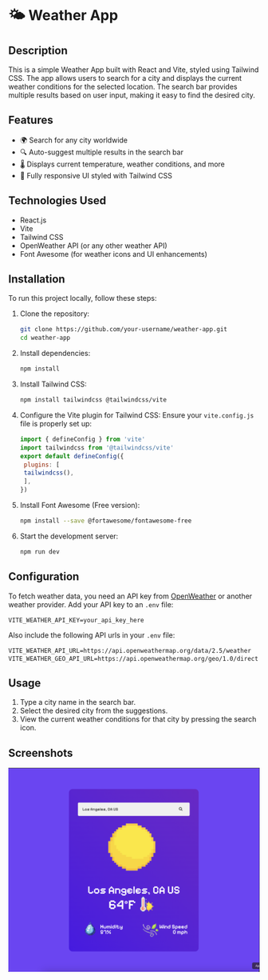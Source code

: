 # 🌤 Weather App

## Description
This is a simple Weather App built with React and Vite, styled using Tailwind CSS. The app allows users to search for a city and displays the current weather conditions for the selected location. The search bar provides multiple results based on user input, making it easy to find the desired city. 

## Features
- 🌍 Search for any city worldwide
- 🔍 Auto-suggest multiple results in the search bar
- 🌡 Displays current temperature, weather conditions, and more
- 🎨 Fully responsive UI styled with Tailwind CSS

## Technologies Used
- React.js
- Vite
- Tailwind CSS
- OpenWeather API (or any other weather API)
- Font Awesome (for weather icons and UI enhancements)

## Installation
To run this project locally, follow these steps:

1. Clone the repository:
   ```sh
   git clone https://github.com/your-username/weather-app.git
   cd weather-app
   ```

2. Install dependencies:
   ```sh
   npm install
   ```

3. Install Tailwind CSS:
   ```sh
   npm install tailwindcss @tailwindcss/vite
   ```

4. Configure the Vite plugin for Tailwind CSS:
   Ensure your `vite.config.js` file is properly set up:
   ```js
   import { defineConfig } from 'vite'
   import tailwindcss from '@tailwindcss/vite'
   export default defineConfig({
    plugins: [
    tailwindcss(),
    ],
   })
   ```

5. Install Font Awesome (Free version):
   ```sh
   npm install --save @fortawesome/fontawesome-free
   ```

6. Start the development server:
   ```sh
   npm run dev
   ```

## Configuration
To fetch weather data, you need an API key from [OpenWeather](https://openweathermap.org/api) or another weather provider. Add your API key to an `.env` file:

```
VITE_WEATHER_API_KEY=your_api_key_here
```

Also include the following API urls in your `.env` file:

```
VITE_WEATHER_API_URL=https://api.openweathermap.org/data/2.5/weather
VITE_WEATHER_GEO_API_URL=https://api.openweathermap.org/geo/1.0/direct
```

## Usage
1. Type a city name in the search bar.
2. Select the desired city from the suggestions.
3. View the current weather conditions for that city by pressing the search icon.

## Screenshots
![Weather App Screenshot](weather-screenshot.png)


